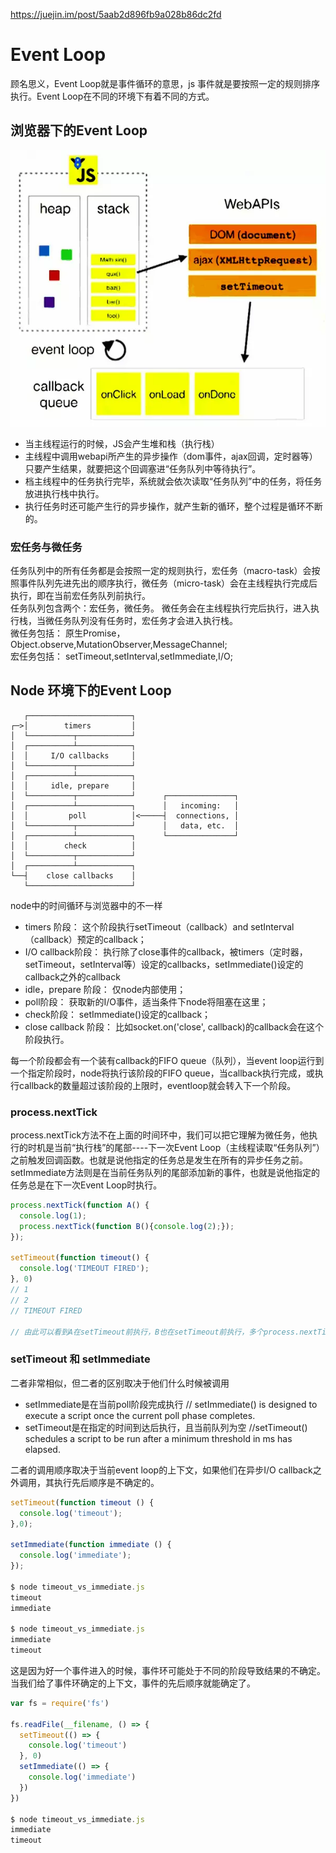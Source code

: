https://juejin.im/post/5aab2d896fb9a028b86dc2fd

# Event Loop
顾名思义，Event Loop就是事件循环的意思，js 事件就是要按照一定的规则排序执行。Event Loop在不同的环境下有着不同的方式。

## 浏览器下的Event Loop
![loop](/img/stack.jpg)   
- 当主线程运行的时候，JS会产生堆和栈（执行栈）
- 主线程中调用webapi所产生的异步操作（dom事件，ajax回调，定时器等）只要产生结果，就要把这个回调塞进“任务队列中等待执行”。
- 档主线程中的任务执行完毕，系统就会依次读取“任务队列”中的任务，将任务放进执行栈中执行。
- 执行任务时还可能产生行的异步操作，就产生新的循环，整个过程是循环不断的。

### 宏任务与微任务
任务队列中的所有任务都是会按照一定的规则执行，宏任务（macro-task）会按照事件队列先进先出的顺序执行，微任务（micro-task）会在主线程执行完成后执行，即在当前宏任务队列前执行。   
任务队列包含两个：宏任务，微任务。 微任务会在主线程执行完后执行，进入执行栈，当微任务队列没有任务时，宏任务才会进入执行栈。   
微任务包括： 原生Promise，Object.observe,MutationObserver,MessageChannel;   
宏任务包括： setTimeout,setInterval,setImmediate,I/O;

## Node 环境下的Event Loop
```
   ┌───────────────────────┐
┌─>│        timers         │
│  └──────────┬────────────┘
│  ┌──────────┴────────────┐
│  │     I/O callbacks     │
│  └──────────┬────────────┘
│  ┌──────────┴────────────┐
│  │     idle, prepare     │
│  └──────────┬────────────┘      ┌───────────────┐
│  ┌──────────┴────────────┐      │   incoming:   │
│  │         poll          │<─────┤  connections, │
│  └──────────┬────────────┘      │   data, etc.  │
│  ┌──────────┴────────────┐      └───────────────┘
│  │        check          │
│  └──────────┬────────────┘
│  ┌──────────┴────────────┐
└──┤    close callbacks    │
   └───────────────────────┘
```
node中的时间循环与浏览器中的不一样    
- timers 阶段： 这个阶段执行setTimeout（callback）and setInterval（callback）预定的callback；
- I/O callback阶段： 执行除了close事件的callback，被timers（定时器，setTimeout，setInterval等）设定的callbacks，setImmediate()设定的callback之外的callback
- idle，prepare 阶段： 仅node内部使用；
- poll阶段： 获取新的I/O事件，适当条件下node将阻塞在这里；
- check阶段： setImmediate()设定的callback；
- close callback 阶段： 比如socket.on('close', callback)的callback会在这个阶段执行。  

每一个阶段都会有一个装有callback的FIFO queue（队列），当event loop运行到一个指定阶段时，node将执行该阶段的FIFO queue，当callback执行完成，或执行callback的数量超过该阶段的上限时，eventloop就会转入下一个阶段。

### process.nextTick
process.nextTick方法不在上面的时间环中，我们可以把它理解为微任务，他执行的时机是当前“执行栈”的尾部----下一次Event Loop（主线程读取“任务队列”）之前触发回调函数。也就是说他指定的任务总是发生在所有的异步任务之前。setImmediate方法则是在当前任务队列的尾部添加新的事件，也就是说他指定的任务总是在下一次Event Loop时执行。  
```js
process.nextTick(function A() {
  console.log(1);
  process.nextTick(function B(){console.log(2);});
});

setTimeout(function timeout() {
  console.log('TIMEOUT FIRED');
}, 0)
// 1
// 2
// TIMEOUT FIRED

// 由此可以看到A在setTimeout前执行，B也在setTimeout前执行，多个process.nextTick无论是否嵌套，都会在当前
```

### setTimeout 和 setImmediate 
二者非常相似，但二者的区别取决于他们什么时候被调用
- setImmediate是在当前poll阶段完成执行  // setImmediate() is designed to execute a script once the current poll phase completes.
- setTimeout是在指定的时间到达后执行，且当前队列为空   //setTimeout() schedules a script to be run after a minimum threshold in ms has elapsed.

二者的调用顺序取决于当前event loop的上下文，如果他们在异步I/O callback之外调用，其执行先后顺序是不确定的。
```js
setTimeout(function timeout () {
  console.log('timeout');
},0);

setImmediate(function immediate () {
  console.log('immediate');
});

$ node timeout_vs_immediate.js
timeout
immediate

$ node timeout_vs_immediate.js
immediate
timeout
```
这是因为好一个事件进入的时候，事件环可能处于不同的阶段导致结果的不确定。当我们给了事件环确定的上下文，事件的先后顺序就能确定了。
```js
var fs = require('fs')

fs.readFile(__filename, () => {
  setTimeout(() => {
    console.log('timeout')
  }, 0)
  setImmediate(() => {
    console.log('immediate')
  })
})

$ node timeout_vs_immediate.js
immediate
timeout
```


